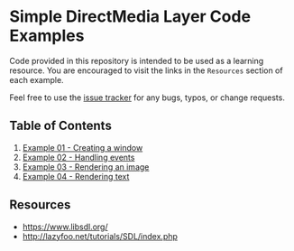# Simple DirectMedia Layer Code Examples

Code provided in this repository is intended to be used as a learning resource. You are encouraged
to visit the links in the `Resources` section of each example.

Feel free to use the [issue tracker](https://github.com/cj-dimaano/sdl-examples/issues) for any
bugs, typos, or change requests.

## Table of Contents

1. [Example 01 - Creating a window](https://github.com/cj-dimaano/sdl-examples/tree/master/01_creating-a-window)
2. [Example 02 - Handling events](https://github.com/cj-dimaano/sdl-examples/tree/master/02_handling-events)
3. [Example 03 - Rendering an image](https://github.com/cj-dimaano/sdl-examples/tree/master/03_rendering-an-image)
4. [Example 04 - Rendering text](https://github.com/cj-dimaano/sdl-examples/tree/master/04_rendering-text)

## Resources

* https://www.libsdl.org/
* http://lazyfoo.net/tutorials/SDL/index.php
